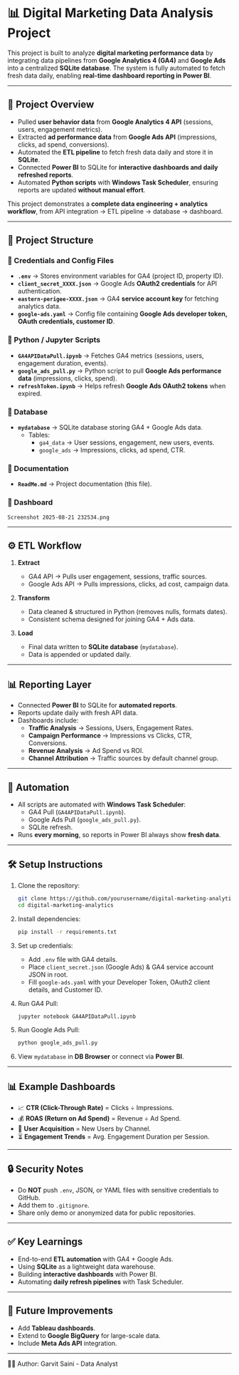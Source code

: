 # 📊 Digital Marketing Data Analysis Project  

This project is built to analyze **digital marketing performance data** by integrating data pipelines from **Google Analytics 4 (GA4)** and **Google Ads** into a centralized **SQLite database**. The system is fully automated to fetch fresh data daily, enabling **real-time dashboard reporting in Power BI**.  

---

## 🚀 Project Overview  

- Pulled **user behavior data** from **Google Analytics 4 API** (sessions, users, engagement metrics).  
- Extracted **ad performance data** from **Google Ads API** (impressions, clicks, ad spend, conversions).  
- Automated the **ETL pipeline** to fetch fresh data daily and store it in **SQLite**.  
- Connected **Power BI** to SQLite for **interactive dashboards and daily refreshed reports**.  
- Automated **Python scripts** with **Windows Task Scheduler**, ensuring reports are updated **without manual effort**.  

This project demonstrates a **complete data engineering + analytics workflow**, from API integration → ETL pipeline → database → dashboard.  

---

## 📂 Project Structure  

### 🔑 Credentials and Config Files  
- **`.env`** → Stores environment variables for GA4 (project ID, property ID).  
- **`client_secret_XXXX.json`** → Google Ads **OAuth2 credentials** for API authentication.  
- **`eastern-perigee-XXXX.json`** → GA4 **service account key** for fetching analytics data.  
- **`google-ads.yaml`** → Config file containing **Google Ads developer token, OAuth credentials, customer ID**.  

### 🐍 Python / Jupyter Scripts  
- **`GA4APIDataPull.ipynb`** → Fetches GA4 metrics (sessions, users, engagement duration, events).  
- **`google_ads_pull.py`** → Python script to pull **Google Ads performance data** (impressions, clicks, spend).  
- **`refreshToken.ipynb`** → Helps refresh **Google Ads OAuth2 tokens** when expired.  

### 💾 Database  
- **`mydatabase`** → SQLite database storing GA4 + Google Ads data.  
  - Tables:  
    - `ga4_data` → User sessions, engagement, new users, events.  
    - `google_ads` → Impressions, clicks, ad spend, CTR.  

### 📑 Documentation  
- **`ReadMe.md`** → Project documentation (this file).  

### 📑 Dashboard 
    Screenshot 2025-08-21 232534.png
---

## ⚙️ ETL Workflow  

1. **Extract**  
   - GA4 API → Pulls user engagement, sessions, traffic sources.  
   - Google Ads API → Pulls impressions, clicks, ad cost, campaign data.  

2. **Transform**  
   - Data cleaned & structured in Python (removes nulls, formats dates).  
   - Consistent schema designed for joining GA4 + Ads data.  

3. **Load**  
   - Final data written to **SQLite database** (`mydatabase`).  
   - Data is appended or updated daily.  

---

## 📊 Reporting Layer  

- Connected **Power BI** to SQLite for **automated reports**.  
- Reports update daily with fresh API data.  
- Dashboards include:  
  - **Traffic Analysis** → Sessions, Users, Engagement Rates.  
  - **Campaign Performance** → Impressions vs Clicks, CTR, Conversions.  
  - **Revenue Analysis** → Ad Spend vs ROI.  
  - **Channel Attribution** → Traffic sources by default channel group.  

---

## 🔄 Automation  

- All scripts are automated with **Windows Task Scheduler**:  
  - GA4 Pull (`GA4APIDataPull.ipynb`).  
  - Google Ads Pull (`google_ads_pull.py`).  
  - SQLite refresh.  
- Runs **every morning**, so reports in Power BI always show **fresh data**.  

---

## 🛠️ Setup Instructions  

1. Clone the repository:  
   ```bash
   git clone https://github.com/yourusername/digital-marketing-analytics.git
   cd digital-marketing-analytics
   ```

2. Install dependencies:  
   ```bash
   pip install -r requirements.txt
   ```

3. Set up credentials:  
   - Add `.env` file with GA4 details.  
   - Place `client_secret.json` (Google Ads) & GA4 service account JSON in root.  
   - Fill `google-ads.yaml` with your Developer Token, OAuth2 client details, and Customer ID.  

4. Run GA4 Pull:  
   ```bash
   jupyter notebook GA4APIDataPull.ipynb
   ```

5. Run Google Ads Pull:  
   ```bash
   python google_ads_pull.py
   ```

6. View `mydatabase` in **DB Browser** or connect via **Power BI**.  

---

## 📊 Example Dashboards  

- 📈 **CTR (Click-Through Rate)** = Clicks ÷ Impressions.  
- 💰 **ROAS (Return on Ad Spend)** = Revenue ÷ Ad Spend.  
- 👥 **User Acquisition** = New Users by Channel.  
- ⏳ **Engagement Trends** = Avg. Engagement Duration per Session.  

---

## 🔒 Security Notes  

- Do **NOT** push `.env`, JSON, or YAML files with sensitive credentials to GitHub.  
- Add them to `.gitignore`.  
- Share only demo or anonymized data for public repositories.  

---

## ✅ Key Learnings  

- End-to-end **ETL automation** with GA4 + Google Ads.  
- Using **SQLite** as a lightweight data warehouse.  
- Building **interactive dashboards** with Power BI.  
- Automating **daily refresh pipelines** with Task Scheduler.  

---

## 📌 Future Improvements  

- Add **Tableau dashboards**.  
- Extend to **Google BigQuery** for large-scale data.  
- Include **Meta Ads API** integration.  

---

👨‍💻 Author: Garvit Saini - Data Analyst
